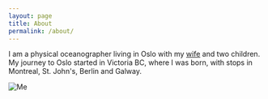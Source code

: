 ```yaml
---
layout: page
title: About
permalink: /about/
---
```


I am a physical oceanographer living in Oslo with my [wife](http://jessicabrouder.org) and two children. My journey to Oslo started in Victoria BC, where I was born, with stops in Montreal, St. John's, Berlin and Galway.

![Me](IMG_4501.JPG)

<!-- This is the base Jekyll theme. You can find out more info about customizing your Jekyll theme, as well as basic Jekyll usage documentation at [jekyllrb.com](http://jekyllrb.com/) -->

<!-- You can find the source code for the Jekyll new theme at: -->
<!-- {% include icon-github.html username="jekyll" %} / -->
<!-- [minima](https://github.com/jekyll/minima) -->

<!-- You can find the source code for Jekyll at -->
<!-- {% include icon-github.html username="jekyll" %} / -->
<!-- [jekyll](https://github.com/jekyll/jekyll) -->

